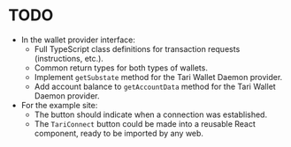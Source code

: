 # TODO
* In the wallet provider interface:
    * Full TypeScript class definitions for transaction requests (instructions, etc.).
    * Common return types for both types of wallets.
    * Implement `getSubstate` method for the Tari Wallet Daemon provider.
    * Add account balance to `getAccountData` method for the Tari Wallet Daemon provider.
* For the example site:
    * The button should indicate when a connection was established.
    * The `TariConnect` button could be made into a reusable React component, ready to be imported by any web.